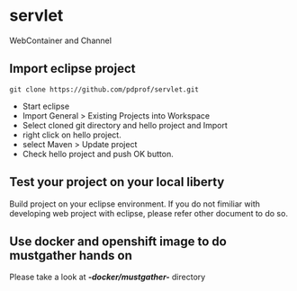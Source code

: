 # servlet
WebContainer and Channel 

## Import eclipse project

```
git clone https://github.com/pdprof/servlet.git
```

- Start eclipse
- Import General > Existing Projects into Workspace
- Select cloned git directory and hello project and Import
- right click on hello project.
- select Maven > Update project
- Check hello project and push OK button.


## Test your project on your local liberty

Build project on your eclipse environment. If you do not fimiliar with developing web project with eclipse, please refer other document to do so.


## Use docker and openshift image to do mustgather hands on

Please take a look at ***-docker/mustgather-*** directory
